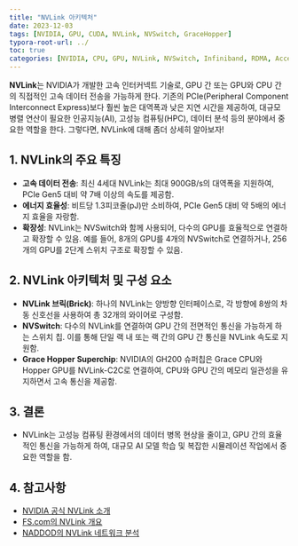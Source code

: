 ```yaml
---
title: "NVLink 아키텍처"
date: 2023-12-03
tags: [NVIDIA, GPU, CUDA, NVLink, NVSwitch, GraceHopper]
typora-root-url: ../
toc: true
categories: [NVIDIA, CPU, GPU, NVLink, NVSwitch, Infiniband, RDMA, Accelerated Computing, HPC]
---
```


**NVLink**는 NVIDIA가 개발한 고속 인터커넥트 기술로, GPU 간 또는 GPU와 CPU 간의 직접적인 고속 데이터 전송을 가능하게 한다. 기존의 PCIe(Peripheral Component Interconnect Express)보다 훨씬 높은 대역폭과 낮은 지연 시간을 제공하여, 대규모 병렬 연산이 필요한 인공지능(AI), 고성능 컴퓨팅(HPC), 데이터 분석 등의 분야에서 중요한 역할을 한다. 그렇다면, NVLink에 대해 좀더 상세히 알아보자!



## 1. NVLink의 주요 특징

* **고속 데이터 전송**: 최신 4세대 NVLink는 최대 900GB/s의 대역폭을 지원하여, PCIe Gen5 대비 약 7배 이상의 속도를 제공함. 
* **에너지 효율성**: 비트당 1.3피코줄(pJ)만 소비하여, PCIe Gen5 대비 약 5배의 에너지 효율을 자랑함.
* **확장성**: NVLink는 NVSwitch와 함께 사용되어, 다수의 GPU를 효율적으로 연결하고 확장할 수 있음. 예를 들어, 8개의 GPU를 4개의 NVSwitch로 연결하거나, 256개의 GPU를 2단계 스위치 구조로 확장할 수 있음.



## 2. NVLink 아키텍처 및 구성 요소

* **NVLink 브릭(Brick)**: 하나의 NVLink는 양방향 인터페이스로, 각 방향에 8쌍의 차동 신호선을 사용하여 총 32개의 와이어로 구성함.
* **NVSwitch**: 다수의 NVLink를 연결하여 GPU 간의 전면적인 통신을 가능하게 하는 스위치 칩. 이를 통해 단일 랙 내 또는 랙 간의 GPU 간 통신을 NVLink 속도로 지원함.
* **Grace Hopper Superchip**: NVIDIA의 GH200 슈퍼칩은 Grace CPU와 Hopper GPU를 NVLink-C2C로 연결하여, CPU와 GPU 간의 메모리 일관성을 유지하면서 고속 통신을 제공함.



## 3. 결론

* NVLink는 고성능 컴퓨팅 환경에서의 데이터 병목 현상을 줄이고, GPU 간의 효율적인 통신을 가능하게 하여, 대규모 AI 모델 학습 및 복잡한 시뮬레이션 작업에서 중요한 역할을 함.



## 4. 참고사항

* [NVIDIA 공식 NVLink 소개](https://www.nvidia.com/en-us/data-center/nvlink/)
* [FS.com의 NVLink 개요](https://www.fs.com/blog/fs-an-overview-of-nvidia-nvlink-2899.html)
* [NADDOD의 NVLink 네트워크 분석](https://naddod.medium.com/nvidia-gb200-interconnect-architecture-analysis-nvlink-infiniband-and-future-trends-91dc6ba49bf3)
